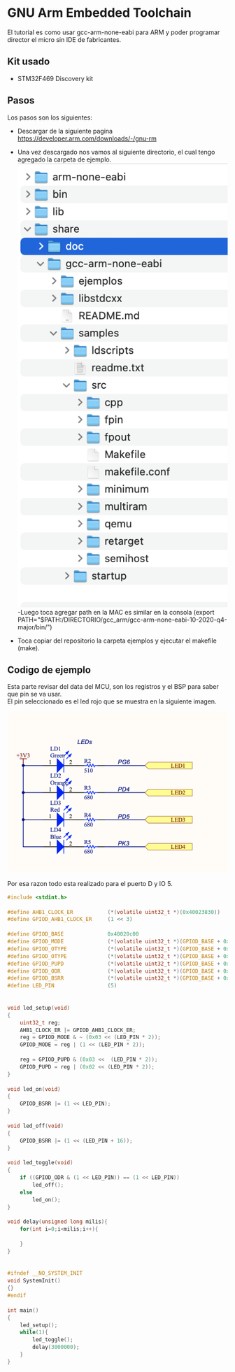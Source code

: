 # GNU Arm Embedded Toolchain
El tutorial es como usar gcc-arm-none-eabi para ARM y poder programar director el micro sin IDE de fabricantes.
## Kit usado
- STM32F469 Discovery kit
## Pasos
Los pasos son los siguientes:
- Descargar  de la siguiente pagina https://developer.arm.com/downloads/-/gnu-rm

- Una vez descargado nos vamos al siguiente directorio, el cual tengo agregado la carpeta de ejemplo.
![plot](img/directorio.png)
-Luego toca agregar path en la MAC es similar en la consola (export PATH="$PATH:/DIRECTORIO/gcc_arm/gcc-arm-none-eabi-10-2020-q4-major/bin/")<br>
- Toca copiar del repositorio la carpeta ejemplos y ejecutar el makefile (make).

## Codigo de ejemplo
Esta parte revisar del data del MCU, son los registros y el BSP para saber que pin se va usar.<br>
El pin seleccionado es el led rojo que se muestra en la siguiente imagen.

![plot](img/bsp.png)

Por esa razon todo esta realizado para el puerto D y IO 5.
```c
#include <stdint.h>

#define AHB1_CLOCK_ER 			(*(volatile uint32_t *)(0x40023830))
#define GPIOD_AHB1_CLOCK_ER 	(1 << 3)

#define GPIOD_BASE 				0x40020c00
#define GPIOD_MODE 				(*(volatile uint32_t *)(GPIOD_BASE + 0x00))
#define GPIOD_OTYPE 			(*(volatile uint32_t *)(GPIOD_BASE + 0x04))
#define GPIOD_OTYPE 			(*(volatile uint32_t *)(GPIOD_BASE + 0x04))
#define GPIOD_PUPD 				(*(volatile uint32_t *)(GPIOD_BASE + 0x0c))
#define GPIOD_ODR  				(*(volatile uint32_t *)(GPIOD_BASE + 0x14))
#define GPIOD_BSRR 				(*(volatile uint32_t *)(GPIOD_BASE + 0x18))
#define LED_PIN 				(5)


void led_setup(void)
{
    uint32_t reg;
    AHB1_CLOCK_ER |= GPIOD_AHB1_CLOCK_ER;
    reg = GPIOD_MODE & ~ (0x03 << (LED_PIN * 2));
    GPIOD_MODE = reg | (1 << (LED_PIN * 2));

    reg = GPIOD_PUPD & (0x03 <<  (LED_PIN * 2));
    GPIOD_PUPD = reg | (0x02 << (LED_PIN * 2));
}

void led_on(void)
{
    GPIOD_BSRR |= (1 << LED_PIN);
}

void led_off(void)
{
    GPIOD_BSRR |= (1 << (LED_PIN + 16));
}

void led_toggle(void)
{
    if ((GPIOD_ODR & (1 << LED_PIN)) == (1 << LED_PIN))
        led_off();
    else
        led_on();
}

void delay(unsigned long milis){
	for(int i=0;i<milis;i++){

	}
}


#ifndef __NO_SYSTEM_INIT
void SystemInit()
{}
#endif

int main()
{
	led_setup();
	while(1){
		led_toggle();
		delay(3000000);
	}
}
```

